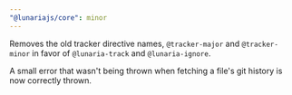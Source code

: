 ```yaml
---
"@lunariajs/core": minor
---
```


Removes the old tracker directive names, `@tracker-major` and `@tracker-minor` in favor of `@lunaria-track` and `@lunaria-ignore`.

A small error that wasn't being thrown when fetching a file's git history is now correctly thrown.
